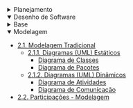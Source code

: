 <!-- docs/_sidebar.md -->

<!-- - [Home](/README.md) -->

<details>
  <summary class="sidebar-title"> Planejamento </summary>

- [Diretrizes do Projeto](/Diretrizes/Diretrizes.md)
- [Cronograma](/Planejamento/Cronograma.md)

<details>
<summary> Atas</summary>

- [Ata de 26/04/2023](/Atas/ata_26_04_2023.md)
- [Ata de 03/05/2023](/Atas/ata_03_05_2023.md)

</details>
</details>

<details open>
<summary class="sidebar-title"> Desenho de Software </summary>

<details>

<summary> Base </summary>

- [1.1. Módulo Projeto Não Orientado a Abordagens Específicas](/1.Base/1.1.AbordagemNaoEspecifica.md)
  - [Diagrama de Causa-Efeito](/1.Base/1.1.1.CausaEfeito.md)
  - [Rich Picture](/1.Base/1.1.2.RichPicture.md)
  - [Plano de Risco, Custo e Tempo](/1.Base/1.1.3.PlanoCustoRiscoTempo.md)
- 1.2 Processos/Metodologias/Abordagens
  - [Metodologias Adotadas](/1.Base/1.2.1.MetodologiasAdotadas.md)
  - [Modelagem BPMN](/1.Base/1.2.2.ModelagemBPMN.md)
  - [Ferramentas utilizadas](/1.Base/1.2.3.FerramentasUtilizadas.md)
- [1.3 Participações - Base](/1.Base/1.3.ParticipacoesBase.md)

</details>

<details open>
<summary class="activated-menu"> Modelagem </summary>

- [2.1. Modelagem Tradicional](/2.Modelagem/2.1.ModelagemTradicional.md)
  - [2.1.1. Diagramas (UML) Estáticos](/2.Modelagem/2.1.1.UMLEstaticos.md)
    - [Diagrama de Classes](/2.Modelagem/2.3.Estatica/2.3.1.DiagramaDeClasses.md)
    - [Diagrama de Pacotes](/2.Modelagem/2.3.Estatica/2.3.2.DiagramaDePacotes.md)
  - [2.1.2. Diagramas (UML) Dinâmicos](/2.Modelagem/2.1.2.UMLDinamicos)
    - [Diagrama de Atividades](/2.Modelagem/2.4.Dinamica/2.4.1.DiagramaDeAtividades.md)
    - [Diagrama de Comunicação](/2.Modelagem/2.4.Dinamica/2.4.2.DiagramaDeComunicacao.md)
- [2.2. Participações - Modelagem](/2.Modelagem/2.2.ParticipacoesModelagem.md)

</details>
</details>
<!-- @TODO: Descomentar à medida que as entregas forem acontecendo -->
<!-- - Padrões de Projeto -->
 <!-- - [3. Desenho de Software - Padrões de Projeto]- 3.PadroesDeProjeto/3.PadroesDeProjeto.md -->
  <!-- - [3.1. Módulo Padrões de Projeto GRASPs]- 3.PadroesDeProjeto/3.1.GRASPs.md -->
  <!-- - [3.2. Módulo Padrões de Projeto GoFs]- 3.PadroesDeProjeto/3.2.GoFs.md -->
  <!-- - [3.3. Módulo Padrões de Projeto Extras]- 3.PadroesDeProjeto/3.3.PadroesExtra.md -->
  <!-- - [3.4. Participações - Padrões de Projeto]- 3.PadroesDeProjeto/3.4.ParticipacoesPadroes.md -->

<!-- - Arquitetura de Software & Reutilização -->
 <!-- - [4. Desenho de Software - Arquitetura & Reutilização de Software]- 4.ArquiteturaReutilizacao/4.ArquiteturaReutilizacao.md -->
  <!-- - [4.1. Módulo Estilos e Padrões Arquiteturais]- 4.ArquiteturaReutilizacao/4.1.PadroesArquiteturais.md -->
  <!-- - [4.2. Módulo Reutilização de Software]- 4.ArquiteturaReutilizacao/4.2.ReutilizacaoDeSoftware.md -->
  <!-- - [4.3. Participações - Arquitetura & Reutilização de Software]- 4.ArquiteturaReutilizacao/4.3.ParticipacoesArqReutilizacao.md -->
